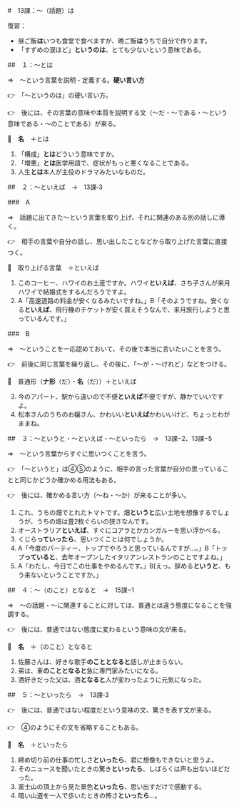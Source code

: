 #　13課：〜（話題）は

復習：

- 昼ご飯**は**いつも食堂で食べますが、晩ご飯**は**うちで自分で作ります。
- 「すずめの涙ほど」**というのは**、とても少ないという意味である。

##　１：〜とは

⇒　〜という言葉を説明・定義する。**硬い言い方**

👉　「〜というのは」の硬い言い方。

👉　後には、その言葉の意味や本質を説明する文（〜だ・〜である・〜という意味である・〜のことである）が来る。

🔗　**名**　＋とは

1. 「構成」**とは**どういう意味ですか。
2. 「増悪」**とは**医学用語で、症状がもっと悪くなることである。
3. 人生**とは**本人が主役のドラマみたいなものだ。


##　２：〜といえば　→　13課‐3

###　A　

⇒　話題に出てきた〜という言葉を取り上げ、それに関連のある別の話しに導く。

👉　相手の言葉や自分の話し、思い出したことなどから取り上げた言葉に直接つく。

🔗　取り上げる言葉　＋といえば

1. このコーヒー、ハワイのお土産ですか。ハワイ**といえば**、さち子さんが来月ハワイで結婚式をするんだろうですよ。
2. A「高速道路の料金が安くなるみたいですね。」B「そのようですね。安くなる**といえば**、飛行機のチケットが安く買えそうなんで、来月旅行しようと思っているんです。」

###　B

⇒　〜ということを一応認めておいて、その後で本当に言いたいことを言う。

👉　前後に同じ言葉を繰り返し、その後に、「〜が・〜けれど」などをつける。

🔗　普通形（**ナ形**（だ）・**名**（だ））＋といえば

3. 今のアパート、駅から遠いので不便**といえば**不便ですが、静かでいいですよ。
4. 松本さんのうちのお嬢さん、かわいい**といえば**かわいいけど、ちょっとわがままね。

##　３：〜というと・〜といえば・〜といったら　→　13課−2、13課−5

⇒　〜という言葉からすぐに思いつくことを言う。

👉　「〜というと」は④⑤のように、相手の言った言葉が自分の思っていることと同じかどうか確かめる用法もある。

👉　後には、確かめる言い方（〜ね・〜か）が来ることが多い。

1. これ、うちの畑でとれたトマトです。畑**というと**広い土地を想像するでしょうが、うちの畑は畳2枚ぐらいの狭さなんです。
2. オーストラリア**といえば**、すぐにコアラとかカンガルーを思い浮かべる。
3. くじら**っていったら**、思いつくことは何でしょうか。
4. A「今度のパーティー、トップでやろうと思っているんですが…。」B「トップ**っていると**、去年オープンしたイタリアンレストランのことですよね。」
5. A「わたし、今日でこの仕事をやめるんです。」B[えっ。辞める**というと**、もう来ないということですか。」

##　４：〜（のこと）となると　→　15課−1

⇒　〜の話題・〜に関連することに対しては、普通とは違う態度になることを強調する。

👉　後には、普通ではない態度に変わるという意味の文が来る。

🔗　**名**　＋（のこと）となると

1. 佐藤さんは、好きな歌手**のこととなると**話しが止まらない。 
2. 弟は、車**のこととなると**急に専門家みたいになる。
3. 酒好きだった父は、酒**となると**人が変わったように元気になった。

##　５：〜といったら　→　13課‐3

👉　後には、普通ではない程度だという意味の文、驚きを表す文が来る。

👉　④のようにその文を省略することもある。

🔗　**名**　＋といったら

1. 締め切り前の仕事の忙しさ**といったら**、君に想像もできないと思うよ。
2. そのニュースを聞いたときの驚き**といったら**、しばらくは声も出ないほどだった。
3. 富士山の頂上から見た景色**といったら**、思い出すだけで感動する。
4. 暗い山道を一人で歩いたときの怖さ**といったら**…。


